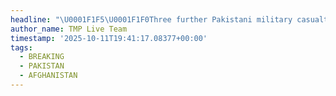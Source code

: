 ```yaml
---
headline: "\U0001F1F5\U0001F1F0Three further Pakistani military casualties reported in the Kurram District, which is being jointly attacked by the Afghan Taliban and Tahreek-e-Taliban from three different sides."
author_name: TMP Live Team
timestamp: '2025-10-11T19:41:17.08377+00:00'
tags:
  - BREAKING
  - PAKISTAN
  - AFGHANISTAN
---
```


